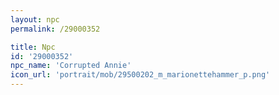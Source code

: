 ```yaml
---
layout: npc
permalink: /29000352

title: Npc
id: '29000352'
npc_name: 'Corrupted Annie'
icon_url: 'portrait/mob/29500202_m_marionettehammer_p.png'
---
```

